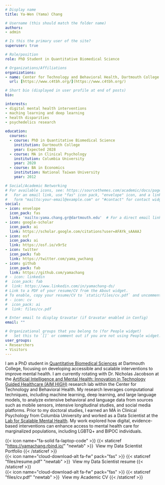 ```yaml
---
# Display name
title: Ya-Wen (Yama) Chang

# Username (this should match the folder name)
authors:
- admin

# Is this the primary user of the site?
superuser: true

# Role/position
role: PhD Student in Quantitative Biomedical Science

# Organizations/Affiliations
organizations:
- name: Center for Technology and Behavioral Health, Dartmouth College
  url: [https://www.c4tbh.org/](https://www.c4tbh.org/)

# Short bio (displayed in user profile at end of posts)
bio: 

interests:
- digital mental health interventions
- maching learning and deep learning
- health disparities
- psychedelics research
  
education:
  courses:
  - course: PhD in Quantitative Biomedical Science
    institution: Dartmouth College
    year: Expected 2028
  - course: MA in Clinical Psychology
    institution: Columbia University
    year: 2020
  - course: BA in Economics
    institution: National Taiwan University
    year: 2012

# Social/Academic Networking
# For available icons, see: https://sourcethemes.com/academic/docs/page-builder/#icons
#   For an email link, use "fas" icon pack, "envelope" icon, and a link in the
#   form "mailto:your-email@example.com" or "#contact" for contact widget.
social:
- icon: envelope
  icon_pack: fas
  link: 'mailto:yama.chang.gr@dartmouth.edu'  # For a direct email link, use "mailto:test@example.org".
- icon: google-scholar
  icon_pack: ai
  link: https://scholar.google.com/citations?user=AFAYk_sAAAAJ
- icon: osf
  icon_pack: ai
  link: https://osf.io/v9r5z
- icon: twitter
  icon_pack: fab
  link: https://twitter.com/yama_ywchang
- icon: github
  icon_pack: fab
  link: https://github.com/yamachang
# - icon: linkedin
#  icon_pack: fab
#  link: https://www.linkedin.com/in/yamachang-ds/
# Link to a PDF of your resume/CV from the About widget.
# To enable, copy your resume/CV to `static/files/cv.pdf` and uncomment the lines below.
# - icon: cv
#  icon_pack: ai
#  link: files/cv.pdf

# Enter email to display Gravatar (if Gravatar enabled in Config)
email: ""

# Organizational groups that you belong to (for People widget)
#   Set this to `[]` or comment out if you are not using People widget.
user_groups:
- Researchers
- Visitors
---
```


I am a PhD student in [Quantitative Biomedical Sciences](https://geiselmed.dartmouth.edu/qbs/) at Dartmouth College, focusing on developing accessible and scalable interventions to improve mental health. I am currently rotating with Dr. Nicholas Jacobson at the [Artificial Intelligence and Mental Health: Innovation in Technology Guided Healthcare (AIM HIGH)](https://geiselmed.dartmouth.edu/jacobsonlab/) research lab within the Center for Technology and Behavioral Health. My research leverages computational techniques, including machine learning, deep learning, and large language models, to analyze extensive behavioral and language data from sources such as mobile sensors, intensive longitudinal studies, and social media platforms. Prior to my doctoral studies, I earned an MA in Clinical Psychology from Columbia University and worked as a Data Scientist at the [Lab for Scalable Mental Health](https://www.schleiderlab.org/). My work explored how digital, evidence-based interventions can enhance access to mental health care for marginalized populations, including LGBTQ+ and BIPOC individuals.

{{< icon name="fa-solid fa-laptop-code" >}} {{< staticref "https://yamachang.rbind.io/" "newtab" >}}&nbsp; View my Data Scientist Portfolio {{< /staticref >}} <br/>
{{< icon name="cloud-download-alt fa-fw" pack="fas" >}} {{< staticref "files/resume.pdf" "newtab" >}}&nbsp; View my Data Scientist resume {{< /staticref >}} <br/>
{{< icon name="cloud-download-alt fa-fw" pack="fas" >}} {{< staticref "files/cv.pdf" "newtab" >}}&nbsp; View my Academic CV {{< /staticref >}} <br/>
